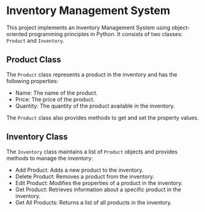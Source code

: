 # Inventory Management System

This project implements an Inventory Management System using object-oriented programming principles in Python. It consists of two classes: `Product` and `Inventory`.

## Product Class

The `Product` class represents a product in the inventory and has the following properties:
- Name: The name of the product.
- Price: The price of the product.
- Quantity: The quantity of the product available in the inventory.

The `Product` class also provides methods to get and set the property values.

## Inventory Class

The `Inventory` class maintains a list of `Product` objects and provides methods to manage the inventory:
- Add Product: Adds a new product to the inventory.
- Delete Product: Removes a product from the inventory.
- Edit Product: Modifies the properties of a product in the inventory.
- Get Product: Retrieves information about a specific product in the inventory.
- Get All Products: Returns a list of all products in the inventory.
